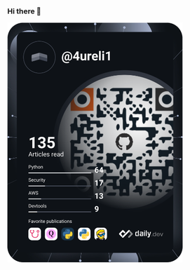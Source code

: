 ### Hi there 👋

<!--
**4ureli1/4ureli1** is a ✨ _special_ ✨ repository because its `README.md` (this file) appears on your GitHub profile.

Here are some ideas to get you started:

- 🔭 I’m currently working on ...
- 🌱 I’m currently learning ...
- 👯 I’m looking to collaborate on ...
- 🤔 I’m looking for help with ...
- 💬 Ask me about ...
- 📫 How to reach me: ...
- 😄 Pronouns: ...
- ⚡ Fun fact: ...
-->
<a href="https://app.daily.dev/4ureli1"><img src="https://github.com/4ureli1/4ureli1/blob/master/devcard.svg" width="400" alt="4ureli1's Dev Card"/></a>
